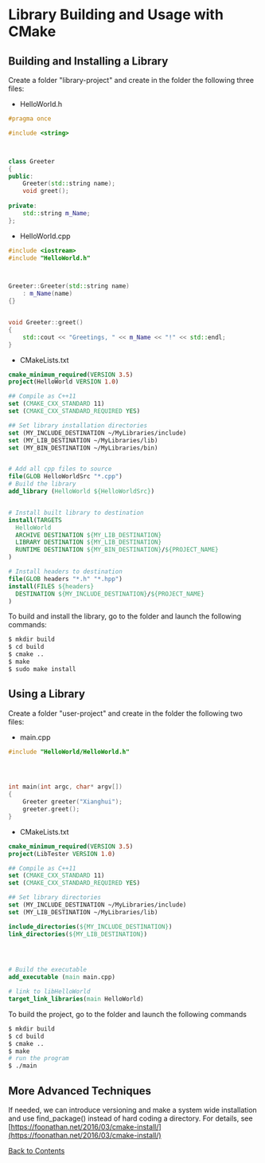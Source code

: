 # Library Building and Usage with CMake

## Building and Installing a Library

Create a folder "library-project" and create in the folder the following three files:
* HelloWorld.h
```C++
#pragma once

#include <string>



class Greeter
{
public:
    Greeter(std::string name);
    void greet();
    
private:
    std::string m_Name;
};
```
* HelloWorld.cpp
```C++
#include <iostream>
#include "HelloWorld.h"



Greeter::Greeter(std::string name)
    : m_Name(name)
{}


void Greeter::greet()
{
    std::cout << "Greetings, " << m_Name << "!" << std::endl;
}
```
* CMakeLists.txt
```cmake
cmake_minimum_required(VERSION 3.5)
project(HelloWorld VERSION 1.0)

## Compile as C++11
set (CMAKE_CXX_STANDARD 11)
set (CMAKE_CXX_STANDARD_REQUIRED YES)

## Set library installation directories
set (MY_INCLUDE_DESTINATION ~/MyLibraries/include)
set (MY_LIB_DESTINATION ~/MyLibraries/lib)
set (MY_BIN_DESTINATION ~/MyLibraries/bin)


# Add all cpp files to source
file(GLOB HelloWorldSrc "*.cpp") 	
# Build the library
add_library (HelloWorld ${HelloWorldSrc})


# Install built library to destination
install(TARGETS 
  HelloWorld
  ARCHIVE DESTINATION ${MY_LIB_DESTINATION}
  LIBRARY DESTINATION ${MY_LIB_DESTINATION}
  RUNTIME DESTINATION ${MY_BIN_DESTINATION}/${PROJECT_NAME}
)

# Install headers to destination
file(GLOB headers "*.h" "*.hpp")
install(FILES ${headers}
  DESTINATION ${MY_INCLUDE_DESTINATION}/${PROJECT_NAME}
)
```

To build and install the library, go to the folder and launch the following commands:
```bash
$ mkdir build
$ cd build
$ cmake ..
$ make
$ sudo make install
```

## Using a Library

Create a folder "user-project" and create in the folder the following two files:
* main.cpp
```C++
#include "HelloWorld/HelloWorld.h"




int main(int argc, char* argv[])
{
    Greeter greeter("Xianghui");
    greeter.greet();
}
```
* CMakeLists.txt
```cmake
cmake_minimum_required(VERSION 3.5)
project(LibTester VERSION 1.0)

## Compile as C++11
set (CMAKE_CXX_STANDARD 11)
set (CMAKE_CXX_STANDARD_REQUIRED YES)

## Set library directories
set (MY_INCLUDE_DESTINATION ~/MyLibraries/include)
set (MY_LIB_DESTINATION ~/MyLibraries/lib)

include_directories(${MY_INCLUDE_DESTINATION})
link_directories(${MY_LIB_DESTINATION})



	
# Build the executable
add_executable (main main.cpp)

# link to libHelloWorld
target_link_libraries(main HelloWorld)
```
To build the project, go to the folder and launch the following commands
```bash
$ mkdir build
$ cd build
$ cmake ..
$ make
# run the program
$ ./main
```

## More Advanced Techniques

If needed, we can introduce versioning and make a system wide installation and use find_package() instead of hard coding a directory. For details, see [https://foonathan.net/2016/03/cmake-install/](https://foonathan.net/2016/03/cmake-install/)

[Back to Contents](../README.md)
